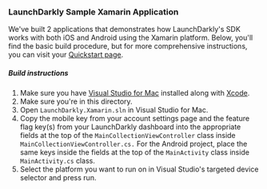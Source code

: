 ### LaunchDarkly Sample Xamarin Application
We've built 2 applications that demonstrates how LaunchDarkly's SDK works with both iOS and Android using the Xamarin platform.
Below, you'll find the basic build procedure, but for more comprehensive instructions, you can visit your [Quickstart page](https://app.launchdarkly.com/quickstart#/).
##### Build instructions

1. Make sure you have [Visual Studio for Mac](https://visualstudio.microsoft.com/vs/mac/) installed along with [Xcode](https://itunes.apple.com/us/app/xcode/id497799835?ls=1&mt=12).
2. Make sure you're in this directory.
3. Open `LaunchDarkly.Xamarin.sln` in Visual Studio for Mac.
4. Copy the mobile key from your account settings page and the feature flag key(s) from your LaunchDarkly dashboard into the appropriate fields at the top of the `MainCollectionViewController` class inside `MainCollectionViewController.cs.` For the Android project, place the same keys inside the fields at the top of the `MainActivity` class inside `MainActivity.cs` class.
5. Select the platform you want to run on in Visual Studio's targeted device selector and press run.
